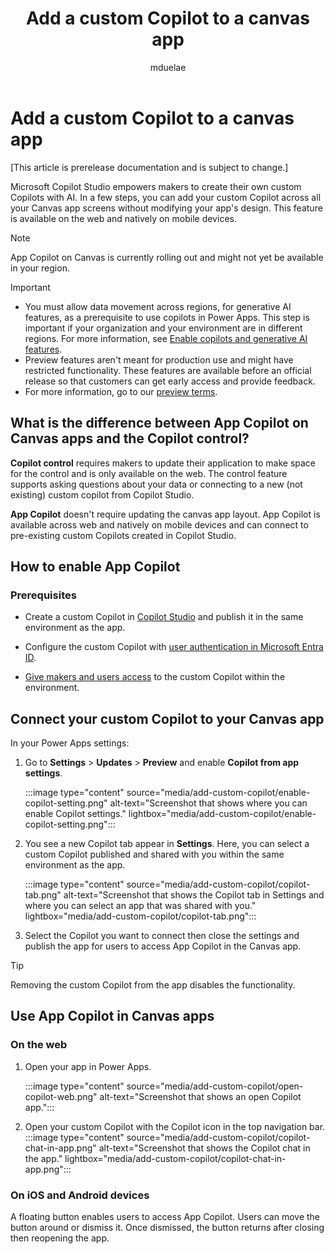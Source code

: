 ﻿---
title: Add a custom Copilot to a canvas app
description: "Add a custom Copilot to a canvas app in Microsoft Power Apps."
author: mduelae
ms.topic: conceptual
ms.custom: canvas
ms.reviewer: 
ms.date: 7/8/2024
ms.subservice: canvas-maker
ms.author: tapanm
search.audienceType: 
  - maker
contributors:
  - mduelae
---

# Add a custom Copilot to a canvas app

\[This article is prerelease documentation and is subject to change.\]

Microsoft Copilot Studio empowers makers to create their own custom Copilots with AI. In a few steps, you can add your custom Copilot across all your Canvas app screens without modifying your app's design. This feature is available on the web and natively on mobile devices.

> [!NOTE]
> App Copilot on Canvas is currently rolling out and might not yet be available in your region.

> [!IMPORTANT]
>
> - You must allow data movement across regions, for generative AI features, as a prerequisite to use copilots in Power Apps. This step is important if your organization and your environment are in different regions. For more information, see [Enable copilots and generative AI features](/power-platform/admin/geographical-availability-copilot\#enable-data-movement-across-regions).
> - Preview features aren't meant for production use and might have restricted functionality. These features are available before an official release so that customers can get early access and provide feedback.
> - For more information, go to our [preview terms](https://go.microsoft.com/fwlink/?linkid=2189520).

## What is the difference between App Copilot on Canvas apps and the Copilot control?

**Copilot control** requires makers to update their application to make space for the control and is only available on the web. The control feature supports asking questions about your data or connecting to a new (not existing) custom copilot from Copilot Studio.

**App Copilot** doesn't require updating the canvas app layout. App Copilot is available across web and natively on mobile devices and can connect to pre-existing custom Copilots created in Copilot Studio.

## How to enable App Copilot

### Prerequisites

- Create a custom Copilot in [Copilot Studio](/microsoft-copilot-studio/fundamentals-get-started?tabs=web) and publish it in the same environment as the app.

- Configure the custom Copilot with [user authentication in Microsoft Entra ID](/microsoft-copilot-studio/configuration-authentication-azure-ad).

- [Give makers and users access](/microsoft-copilot-studio/admin-share-bots?tabs=web) to the custom Copilot within the environment.

## Connect your custom Copilot to your Canvas app

In your Power Apps settings:

1. Go to **Settings** > **Updates** > **Preview** and enable **Copilot from app settings**.

   :::image type="content" source="media/add-custom-copilot/enable-copilot-setting.png" alt-text="Screenshot that shows where you can enable Copilot settings." lightbox="media/add-custom-copilot/enable-copilot-setting.png":::

1. You see a new Copilot tab appear in **Settings**. Here, you can select a custom Copilot published and shared with you within the same environment as the app.

   :::image type="content" source="media/add-custom-copilot/copilot-tab.png" alt-text="Screenshot that shows the Copilot tab in Settings and where you can select an app that was shared with you." lightbox="media/add-custom-copilot/copilot-tab.png":::

1. Select the Copilot you want to connect then close the settings and publish the app for users to access App Copilot in the Canvas app.

> [!TIP]
> Removing the custom Copilot from the app disables the functionality.

## Use App Copilot in Canvas apps

### On the web

1. Open your app in Power Apps.

   :::image type="content" source="media/add-custom-copilot/open-copilot-web.png" alt-text="Screenshot that shows an open Copilot app.":::

1. Open your custom Copilot with the Copilot icon in the top navigation bar.
   :::image type="content" source="media/add-custom-copilot/copilot-chat-in-app.png" alt-text="Screenshot that shows the Copilot chat in the app." lightbox="media/add-custom-copilot/copilot-chat-in-app.png":::

### On iOS and Android devices

A floating button enables users to access App Copilot. Users can move the button around or dismiss it. Once dismissed, the button returns after closing then reopening the app.
